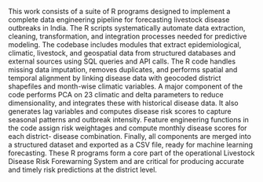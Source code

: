 This work consists of a suite of R programs designed to implement a complete data engineering pipeline for forecasting
livestock disease outbreaks in India. The R scripts systematically automate data extraction, cleaning, transformation, and
integration processes needed for predictive modeling. The codebase includes modules that extract epidemiological,
climatic, livestock, and geospatial data from structured databases and external sources using SQL queries and API calls.
The R code handles missing data imputation, removes duplicates, and performs spatial and temporal alignment by linking
disease data with geocoded district shapefiles and month-wise climatic variables. A major component of the code
performs PCA on 23 climatic and delta parameters to reduce dimensionality, and integrates these with historical disease
data. It also generates lag variables and computes disease risk scores to capture seasonal patterns and outbreak intensity.
Feature engineering functions in the code assign risk weightages and compute monthly disease scores for each district-
disease combination. Finally, all components are merged into a structured dataset and exported as a CSV file, ready for
machine learning forecasting. These R programs form a core part of the operational Livestock Disease Risk Forewarning
System and are critical for producing accurate and timely risk predictions at the district level.
